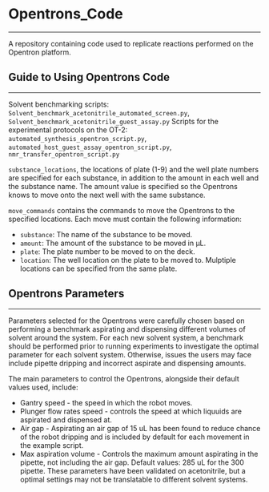 # Opentrons_Code
----------------
A repository containing code used to replicate reactions performed on the Opentron platform.

## Guide to Using Opentrons Code
--------------------------------
Solvent benchmarking scripts: `Solvent_benchmark_acetonitrile_automated_screen.py`, `Solvent_benchmark_acetonitrile_guest_assay.py` 
Scripts for the experimental protocols on the OT-2: `automated_synthesis_opentron_script.py`, `automated_host_guest_assay_opentron_script.py`,  `nmr_transfer_opentron_script.py`

`substance_locations`, the locations of plate (1-9) and the well plate numbers are specified for each substance, in addition to the amount in each well and the substance name.
The amount value is specified so the Opentrons knows to move onto the next well with the same substance.

`move_commands` contains the commands to move the Opentrons to the specified locations. Each move must contain the following information:
- `substance`: The name of the substance to be moved.
- `amount`: The amount of the substance to be moved in µL.
- `plate`: The plate number to be moved to on the deck.
- `location`: The well location on the plate to be moved to. Mulptiple locations can be specified from the same plate.


## Opentrons Parameters
-----------------------

Parameters selected for the Opentrons were carefully chosen based on performing a benchmark aspirating and dispensing different volumes of solvent around the system.
For each new solvent system, a benchmark should be performed prior to running experiments to investigate the optimal parameter for each solvent system.
Otherwise, issues the users may face include pipette dripping and incorrect aspirate and dispensing amounts.

The main parameters to control the Opentrons, alongside their default values used, include:
- Gantry speed - the speed in which the robot moves. 
- Plunger flow rates speed - controls the speed at which liquuids are aspirated and dispensed at. 
- Air gap - Aspirating an air gap of 15 uL has been found to reduce chance of the robot dripping and is included by default for each movement in the example script.
- Max aspiration volume - Controls the maximum amount aspirating in the pipette, not including the air gap. Default values: 285 uL for the 300 pipette.
These parameters have been validated on acetonitrile, but a optimal settings may not be translatable to different solvent systems.
